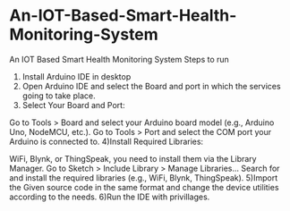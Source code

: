 # An-IOT-Based-Smart-Health-Monitoring-System
An IOT Based Smart Health Monitoring System
Steps to run
1) Install Arduino IDE in desktop
2) Open Arduino IDE and select the Board and port in which the services going to take place.
3) Select Your Board and Port:

Go to Tools > Board and select your Arduino board model (e.g., Arduino Uno, NodeMCU, etc.).
Go to Tools > Port and select the COM port your Arduino is connected to.
4)Install Required Libraries:

WiFi, Blynk, or ThingSpeak, you need to install them via the Library Manager.
Go to Sketch > Include Library > Manage Libraries...
Search for and install the required libraries (e.g., WiFi, Blynk, ThingSpeak).
5)Import the Given source code in the same format and change the device utilities according to the needs.
6)Run the IDE with privillages.
